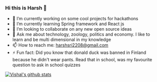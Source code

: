 ### Hi this is Harsh 👋

- 🔭 I’m currently working on some cool projects for hackathons
- 🌱 I’m currently learning Spring framework and React js
- 👯 I’m looking to collaborate on any new open source ideas
- 💬 Ask me about technology, zoology, politics and economy. I like to learn and be multi dimensional in my knowledge
- 📫 How to reach me: <a style="color:#02ccff" href="mailto:harshsri2208@gmail.com">harshsri2208@gmail.com</a>
- ⚡ Fun fact: Did you know that donald duck was banned in Finland because he didn't wear pants. Read that in school, was my favourite question to ask in school quizzes



<a href="https://github.com/harshsri2208">
 <img align="center" src="https://github-readme-stats.vercel.app/api?username=harshsri2208&show_icons=true&theme=tokyonight&count_private=true" alt="Vishal's github stats"/>
</a>
